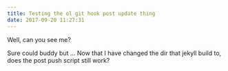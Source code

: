 ```yaml
---
title: Testing the ol git hook post update thing
date: 2017-09-20 11:27:31
---
```


Well, can you see me?

Sure could buddy but ... Now that I have changed the dir that jekyll build to, does the post push script still work? 
